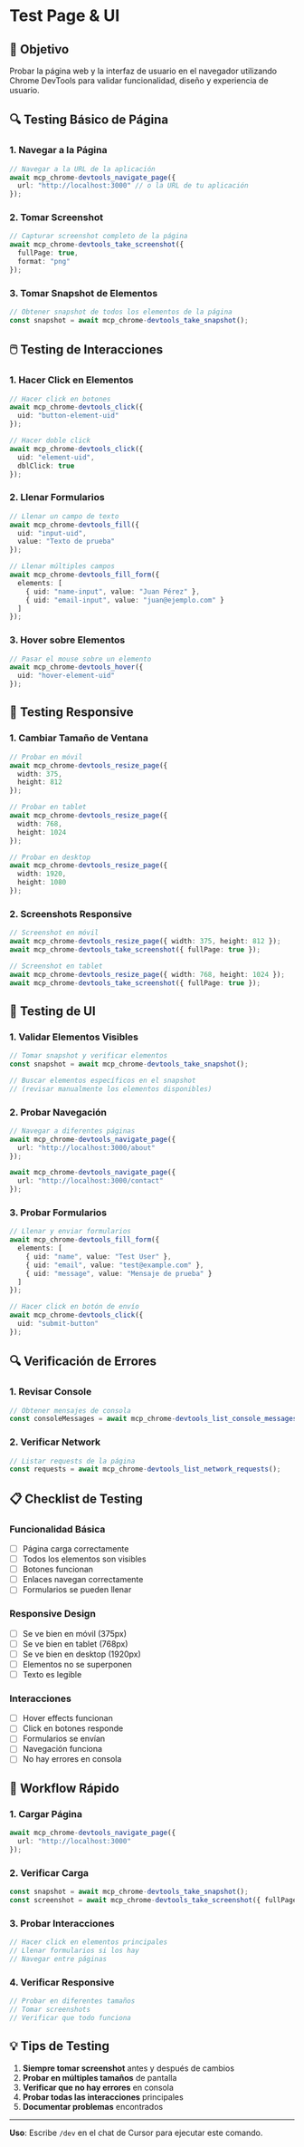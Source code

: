 # Test Page & UI

## 🎯 **Objetivo**
Probar la página web y la interfaz de usuario en el navegador utilizando Chrome DevTools para validar funcionalidad, diseño y experiencia de usuario.

## 🔍 **Testing Básico de Página**

### **1. Navegar a la Página**
```typescript
// Navegar a la URL de la aplicación
await mcp_chrome-devtools_navigate_page({
  url: "http://localhost:3000" // o la URL de tu aplicación
});
```

### **2. Tomar Screenshot**
```typescript
// Capturar screenshot completo de la página
await mcp_chrome-devtools_take_screenshot({
  fullPage: true,
  format: "png"
});
```

### **3. Tomar Snapshot de Elementos**
```typescript
// Obtener snapshot de todos los elementos de la página
const snapshot = await mcp_chrome-devtools_take_snapshot();
```

## 🖱️ **Testing de Interacciones**

### **1. Hacer Click en Elementos**
```typescript
// Hacer click en botones
await mcp_chrome-devtools_click({
  uid: "button-element-uid"
});

// Hacer doble click
await mcp_chrome-devtools_click({
  uid: "element-uid",
  dblClick: true
});
```

### **2. Llenar Formularios**
```typescript
// Llenar un campo de texto
await mcp_chrome-devtools_fill({
  uid: "input-uid",
  value: "Texto de prueba"
});

// Llenar múltiples campos
await mcp_chrome-devtools_fill_form({
  elements: [
    { uid: "name-input", value: "Juan Pérez" },
    { uid: "email-input", value: "juan@ejemplo.com" }
  ]
});
```

### **3. Hover sobre Elementos**
```typescript
// Pasar el mouse sobre un elemento
await mcp_chrome-devtools_hover({
  uid: "hover-element-uid"
});
```

## 📱 **Testing Responsive**

### **1. Cambiar Tamaño de Ventana**
```typescript
// Probar en móvil
await mcp_chrome-devtools_resize_page({
  width: 375,
  height: 812
});

// Probar en tablet
await mcp_chrome-devtools_resize_page({
  width: 768,
  height: 1024
});

// Probar en desktop
await mcp_chrome-devtools_resize_page({
  width: 1920,
  height: 1080
});
```

### **2. Screenshots Responsive**
```typescript
// Screenshot en móvil
await mcp_chrome-devtools_resize_page({ width: 375, height: 812 });
await mcp_chrome-devtools_take_screenshot({ fullPage: true });

// Screenshot en tablet
await mcp_chrome-devtools_resize_page({ width: 768, height: 1024 });
await mcp_chrome-devtools_take_screenshot({ fullPage: true });
```

## 🎨 **Testing de UI**

### **1. Validar Elementos Visibles**
```typescript
// Tomar snapshot y verificar elementos
const snapshot = await mcp_chrome-devtools_take_snapshot();

// Buscar elementos específicos en el snapshot
// (revisar manualmente los elementos disponibles)
```

### **2. Probar Navegación**
```typescript
// Navegar a diferentes páginas
await mcp_chrome-devtools_navigate_page({
  url: "http://localhost:3000/about"
});

await mcp_chrome-devtools_navigate_page({
  url: "http://localhost:3000/contact"
});
```

### **3. Probar Formularios**
```typescript
// Llenar y enviar formularios
await mcp_chrome-devtools_fill_form({
  elements: [
    { uid: "name", value: "Test User" },
    { uid: "email", value: "test@example.com" },
    { uid: "message", value: "Mensaje de prueba" }
  ]
});

// Hacer click en botón de envío
await mcp_chrome-devtools_click({
  uid: "submit-button"
});
```

## 🔍 **Verificación de Errores**

### **1. Revisar Console**
```typescript
// Obtener mensajes de consola
const consoleMessages = await mcp_chrome-devtools_list_console_messages();
```

### **2. Verificar Network**
```typescript
// Listar requests de la página
const requests = await mcp_chrome-devtools_list_network_requests();
```

## 📋 **Checklist de Testing**

### **Funcionalidad Básica**
- [ ] Página carga correctamente
- [ ] Todos los elementos son visibles
- [ ] Botones funcionan
- [ ] Enlaces navegan correctamente
- [ ] Formularios se pueden llenar

### **Responsive Design**
- [ ] Se ve bien en móvil (375px)
- [ ] Se ve bien en tablet (768px)
- [ ] Se ve bien en desktop (1920px)
- [ ] Elementos no se superponen
- [ ] Texto es legible

### **Interacciones**
- [ ] Hover effects funcionan
- [ ] Click en botones responde
- [ ] Formularios se envían
- [ ] Navegación funciona
- [ ] No hay errores en consola

## 🚀 **Workflow Rápido**

### **1. Cargar Página**
```typescript
await mcp_chrome-devtools_navigate_page({
  url: "http://localhost:3000"
});
```

### **2. Verificar Carga**
```typescript
const snapshot = await mcp_chrome-devtools_take_snapshot();
const screenshot = await mcp_chrome-devtools_take_screenshot({ fullPage: true });
```

### **3. Probar Interacciones**
```typescript
// Hacer click en elementos principales
// Llenar formularios si los hay
// Navegar entre páginas
```

### **4. Verificar Responsive**
```typescript
// Probar en diferentes tamaños
// Tomar screenshots
// Verificar que todo funciona
```

## 💡 **Tips de Testing**

1. **Siempre tomar screenshot** antes y después de cambios
2. **Probar en múltiples tamaños** de pantalla
3. **Verificar que no hay errores** en consola
4. **Probar todas las interacciones** principales
5. **Documentar problemas** encontrados

---

**Uso**: Escribe `/dev` en el chat de Cursor para ejecutar este comando.
